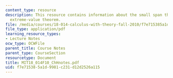 ```yaml
---
content_type: resource
description: This resource contains information about the small span theorem and the
  extreme-value theorem.
file: /media/courses/18-014-calculus-with-theory-fall-2010/f7e715385a1d9981c231d12d2526a115_MIT18_014F10_ChHnotes.pdf
file_type: application/pdf
learning_resource_types:
- Lecture Notes
ocw_type: OCWFile
parent_title: Course Notes
parent_type: CourseSection
resourcetype: Document
title: MIT18_014F10_ChHnotes.pdf
uid: f7e71538-5a1d-9981-c231-d12d2526a115
---
```

